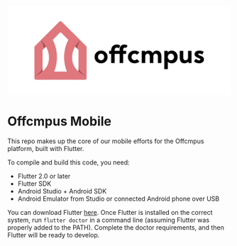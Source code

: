 ![Offcmpus Splash](img/offcmpus_splash.png)

# Offcmpus Mobile

This repo makes up the core of our mobile efforts for the Offcmpus platform, built with Flutter.

To compile and build this code, you need:

- Flutter 2.0 or later
- Flutter SDK
- Android Studio + Android SDK
- Android Emulator from Studio or connected Android phone over USB

You can download Flutter [here](https://flutter.dev/docs/get-started/install).  Once Flutter is installed on the correct system, run `flutter doctor` in a command line (assuming Flutter was properly added to the PATH).  Complete the doctor requirements, and then Flutter will be ready to develop.

